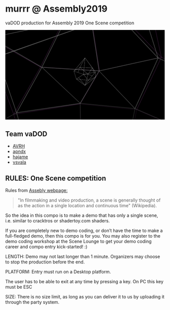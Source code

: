 # murrr @ Assembly2019
vaDOD production for Assembly 2019 One Scene competition 

![murrr!](https://github.com/apndx/Assembly2019/blob/parametrization-2.0/thumb.png)

## Team vaDOD
- [AVRH](https://github.com/AVRH)
- [apndx](https://github.com/apndx)
- [hajame](https://github.com/hajame)
- [vsvala](https://github.com/vsvala)

## RULES: One Scene competition

Rules from [Assebly webpage:](https://www.assembly.org/summer19/demoscene/rules)

> "In filmmaking and video production, a scene is generally thought of as the action in a single location and continuous time" (Wikipedia). 

So the idea in this compo is to make a demo that has only a single scene, i.e. similar to cracktros or shadertoy.com shaders.

If you are completely new to demo coding, or don’t have the time to make a full-fledged demo, then this compo is for you. You may also register to the demo coding workshop at the Scene Lounge to get your demo coding career and compo entry kick-started! :)

LENGTH: Demo may not last longer than 1 minute. Organizers may choose to stop the production before the end.

PLATFORM: Entry must run on a Desktop platform.

The user has to be able to exit at any time by pressing a key. On PC this key must be ESC

SIZE: There is no size limit, as long as you can deliver it to us by uploading it through the party system.
